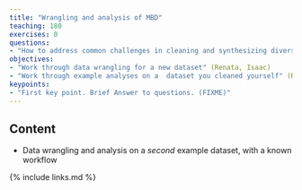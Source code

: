 ```yaml
---
title: "Wrangling and analysis of MBD"
teaching: 180
exercises: 0
questions:
- "How to address common challenges in cleaning and synthesizing diverse data streams?"
objectives:
- "Work through data wrangling for a new dataset" (Renata, Isaac)
- "Work through example analyses on a  dataset you cleaned yourself" (Renata, Isaac)
keypoints:
- "First key point. Brief Answer to questions. (FIXME)"
---
```




## Content

- Data wrangling and analysis on a *second* example dataset, with a known workflow


{% include links.md %}

